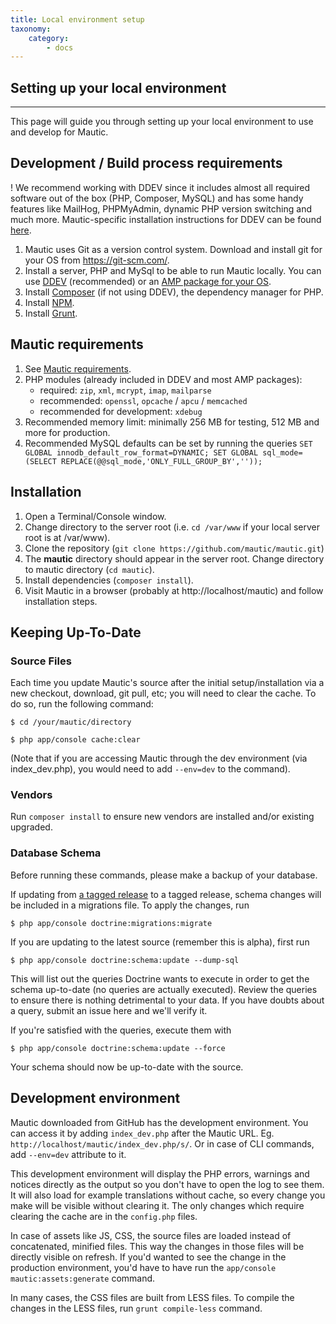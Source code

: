 ```yaml
---
title: Local environment setup
taxonomy:
    category:
        - docs
---
```


## Setting up your local environment
---

This page will guide you through setting up your local environment to use and develop for Mautic.

## Development / Build process requirements

! We recommend working with DDEV since it includes almost all required software out of the box (PHP, Composer, MySQL) and has some handy features like MailHog, PHPMyAdmin, dynamic PHP version switching and much more. Mautic-specific installation instructions for DDEV can be found [here](https://www.mautic.org/blog/developer/local-mautic-development-with-ddev).

1. Mautic uses Git as a version control system. Download and install git for your OS from https://git-scm.com/.
2. Install a server, PHP and MySql to be able to run Mautic locally. You can use [DDEV](https://www.mautic.org/blog/developer/local-mautic-development-with-ddev) (recommended) or an [AMP package for your OS][amp-packages].
3. Install [Composer][composer] (if not using DDEV), the dependency manager for PHP.
4. Install [NPM][npm].
5. Install [Grunt][grunt].

## Mautic requirements

1. See [Mautic requirements][mautic-requirements].
2. PHP modules (already included in DDEV and most AMP packages):
	- required: `zip`, `xml`, `mcrypt`, `imap`, `mailparse`
	- recommended: `openssl`, `opcache` / `apcu` / `memcached`
	- recommended for development: `xdebug`
3. Recommended memory limit: minimally 256 MB for testing, 512 MB and more for production.
4. Recommended MySQL defaults can be set by running the queries `SET GLOBAL innodb_default_row_format=DYNAMIC; SET GLOBAL sql_mode=(SELECT REPLACE(@@sql_mode,'ONLY_FULL_GROUP_BY',''));`

## Installation

1. Open a Terminal/Console window.
2. Change directory to the server root (i.e. `cd /var/www` if your local server root is at /var/www).
3. Clone the repository (`git clone https://github.com/mautic/mautic.git`)
4. The **mautic** directory should appear in the server root. Change directory to mautic directory (`cd mautic`).
5. Install dependencies (`composer install`).
6. Visit Mautic in a browser (probably at http://localhost/mautic) and follow installation steps.

## Keeping Up-To-Date

### Source Files

Each time you update Mautic's source after the initial setup/installation via a new checkout, download, git pull, etc; you will need to clear the cache. To do so, run the following command:

	$ cd /your/mautic/directory

	$ php app/console cache:clear

(Note that if you are accessing Mautic through the dev environment (via index_dev.php), you would need to add `--env=dev` to the command).

### Vendors

Run `composer install` to ensure new vendors are installed and/or existing upgraded.

### Database Schema

Before running these commands, please make a backup of your database.

If updating from [a tagged release][tagged-releases] to a tagged release, schema changes will be included in a migrations file. To apply the changes, run

    $ php app/console doctrine:migrations:migrate

If you are updating to the latest source (remember this is alpha), first run

    $ php app/console doctrine:schema:update --dump-sql

This will list out the queries Doctrine wants to execute in order to get the schema up-to-date (no queries are actually executed). Review the queries to ensure there is nothing detrimental to your data. If you have doubts about a query, submit an issue here and we'll verify it.

If you're satisfied with the queries, execute them with

    $ php app/console doctrine:schema:update --force

Your schema should now be up-to-date with the source.

## Development environment

Mautic downloaded from GitHub has the development environment. You can access it by adding `index_dev.php` after the Mautic URL. Eg. `http://localhost/mautic/index_dev.php/s/`. Or in case of CLI commands, add `--env=dev` attribute to it.

This development environment will display the PHP errors, warnings and notices directly as the output so you don't have to open the log to see them. It will also load for example translations without cache, so every change you make will be visible without clearing it. The only changes which require clearing the cache are in the `config.php` files.

In case of assets like JS, CSS, the source files are loaded instead of concatenated, minified files. This way the changes in those files will be directly visible on refresh. If you'd wanted to see the change in the production environment, you'd have to have run the `app/console mautic:assets:generate` command.

In many cases, the CSS files are built from LESS files. To compile the changes in the LESS files, run `grunt compile-less` command.

[mautic-requirements]: <https://www.mautic.org/download/requirements>
[amp-packages]: <https://en.wikipedia.org/wiki/List_of_Apache%E2%80%93MySQL%E2%80%93PHP_packages>
[composer]: <https://getcomposer.org/>
[npm]: <https://www.npmjs.com/>
[grunt]: <http://gruntjs.com/>
[tagged-releases]: <https://github.com/mautic/mautic/releases>